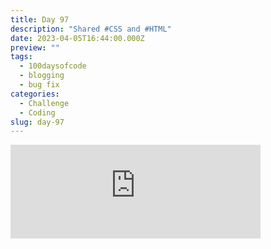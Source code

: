 ```yaml
---
title: Day 97
description: "Shared #CSS and #HTML"
date: 2023-04-05T16:44:00.000Z
preview: ""
tags:
  - 100daysofcode
  - blogging
  - bug fix
categories:
  - Challenge
  - Coding
slug: day-97
---
```


<iframe src="https://mastodontech.de/@larnius/110147684150048566/embed" class="mastodon-embed" style="max-width: 100%; border: 0" width="400" allowfullscreen="allowfullscreen"></iframe><script src="https://mastodontech.de/embed.js" async="async"></script>